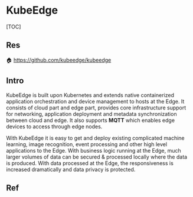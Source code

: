 # KubeEdge

[TOC]



## Res
🏠 https://github.com/kubeedge/kubeedge



## Intro
KubeEdge is built upon Kubernetes and extends native containerized application orchestration and device management to hosts at the Edge. It consists of cloud part and edge part, provides core infrastructure support for networking, application deployment and metadata synchronization between cloud and edge. It also supports **MQTT** which enables edge devices to access through edge nodes.

With KubeEdge it is easy to get and deploy existing complicated machine learning, image recognition, event processing and other high level applications to the Edge. With business logic running at the Edge, much larger volumes of data can be secured & processed locally where the data is produced. With data processed at the Edge, the responsiveness is increased dramatically and data privacy is protected.


## Ref

